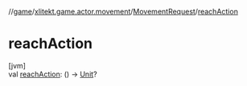 //[game](../../../index.md)/[xlitekt.game.actor.movement](../index.md)/[MovementRequest](index.md)/[reachAction](reach-action.md)

# reachAction

[jvm]\
val [reachAction](reach-action.md): () -&gt; [Unit](https://kotlinlang.org/api/latest/jvm/stdlib/kotlin/-unit/index.html)?
